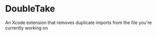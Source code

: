 # DoubleTake
An Xcode extension that removes duplicate imports from the file you're currently working on
